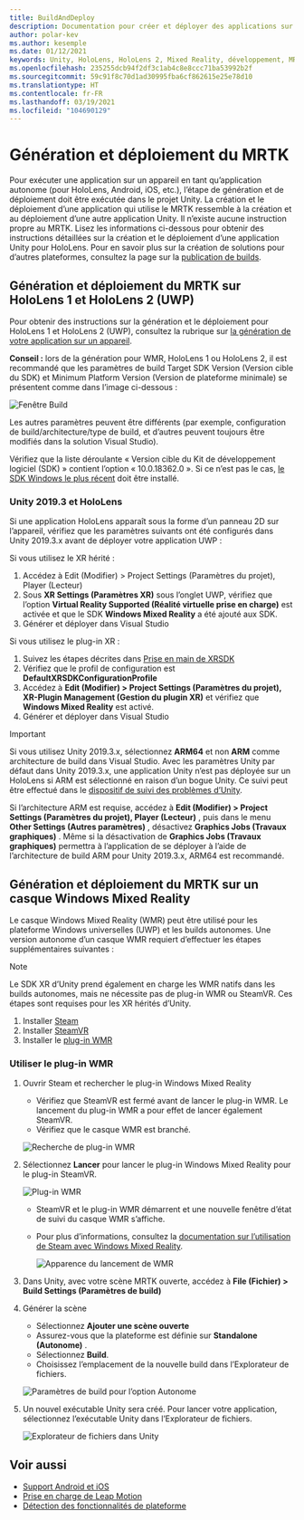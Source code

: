 ```yaml
---
title: BuildAndDeploy
description: Documentation pour créer et déployer des applications sur différents appareils.
author: polar-kev
ms.author: kesemple
ms.date: 01/12/2021
keywords: Unity, HoloLens, HoloLens 2, Mixed Reality, développement, MRTK, Visual Studio, Android, iOS
ms.openlocfilehash: 235255dcb94f2df3c1ab4c8e8ccc71ba53992b2f
ms.sourcegitcommit: 59c91f8c70d1ad30995fba6cf862615e25e78d10
ms.translationtype: HT
ms.contentlocale: fr-FR
ms.lasthandoff: 03/19/2021
ms.locfileid: "104690129"
---
```

# <a name="building-and-deploying-mrtk"></a>Génération et déploiement du MRTK

Pour exécuter une application sur un appareil en tant qu’application autonome (pour HoloLens, Android, iOS, etc.), l’étape de génération et de déploiement doit être exécutée dans le projet Unity. La création et le déploiement d’une application qui utilise le MRTK ressemble à la création et au déploiement d’une autre application Unity. Il n’existe aucune instruction propre au MRTK. Lisez les informations ci-dessous pour obtenir des instructions détaillées sur la création et le déploiement d’une application Unity pour HoloLens.  Pour en savoir plus sur la création de solutions pour d’autres plateformes, consultez la page sur la [publication de builds](https://docs.unity3d.com/Manual/PublishingBuilds.html).

## <a name="building-and-deploying-mrtk-to-hololens-1-and-hololens-2-uwp"></a>Génération et déploiement du MRTK sur HoloLens 1 et HoloLens 2 (UWP)

Pour obtenir des instructions sur la génération et le déploiement pour HoloLens 1 et HoloLens 2 (UWP), consultez la rubrique sur [la génération de votre application sur un appareil](https://docs.microsoft.com/windows/mixed-reality/mrlearning-base-ch1#build-your-application-to-your-device).

**Conseil :** lors de la génération pour WMR, HoloLens 1 ou HoloLens 2, il est recommandé que les paramètres de build Target SDK Version (Version cible du SDK) et Minimum Platform Version (Version de plateforme minimale) se présentent comme dans l’image ci-dessous :

![Fenêtre Build](../features/images/getting-started/BuildWindow.png)

Les autres paramètres peuvent être différents (par exemple, configuration de build/architecture/type de build, et d’autres peuvent toujours être modifiés dans la solution Visual Studio).

Vérifiez que la liste déroulante « Version cible du Kit de développement logiciel (SDK) » contient l’option « 10.0.18362.0 ». Si ce n’est pas le cas, [le SDK Windows le plus récent](https://developer.microsoft.com/windows/downloads/windows-10-sdk) doit être installé.

### <a name="unity-20193-and-hololens"></a>Unity 2019.3 et HoloLens

Si une application HoloLens apparaît sous la forme d’un panneau 2D sur l’appareil, vérifiez que les paramètres suivants ont été configurés dans Unity 2019.3.x avant de déployer votre application UWP :

Si vous utilisez le XR hérité :

1. Accédez à Edit (Modifier) > Project Settings (Paramètres du projet), Player (Lecteur)
1. Sous **XR Settings (Paramètres XR)** sous l’onglet UWP, vérifiez que l’option **Virtual Reality Supported (Réalité virtuelle prise en charge)** est activée et que le SDK **Windows Mixed Reality** a été ajouté aux SDK.
1. Générer et déployer dans Visual Studio

Si vous utilisez le plug-in XR :

1. Suivez les étapes décrites dans [Prise en main de XRSDK](../configuration/getting-started-with-mrtk-and-xrsdk.md)
1. Vérifiez que le profil de configuration est **DefaultXRSDKConfigurationProfile**
1. Accédez à **Edit (Modifier) > Project Settings (Paramètres du projet), XR-Plugin Management (Gestion du plugin XR)** et vérifiez que **Windows Mixed Reality** est activé.
1. Générer et déployer dans Visual Studio

>[!IMPORTANT]
> Si vous utilisez Unity 2019.3.x, sélectionnez **ARM64** et non **ARM** comme architecture de build dans Visual Studio. Avec les paramètres Unity par défaut dans Unity 2019.3.x, une application Unity n’est pas déployée sur un HoloLens si ARM est sélectionné en raison d’un bogue Unity. Ce suivi peut être effectué dans le [dispositif de suivi des problèmes d’Unity](https://issuetracker.unity3d.com/issues/enabling-graphics-jobs-in-2019-dot-3-x-results-in-a-crash-or-nothing-rendering-on-hololens-2).
>
> Si l’architecture ARM est requise, accédez à **Edit (Modifier) > Project Settings (Paramètres du projet), Player (Lecteur)** , puis dans le menu **Other Settings (Autres paramètres)** , désactivez **Graphics Jobs (Travaux graphiques)** . Même si la désactivation de **Graphics Jobs (Travaux graphiques)** permettra à l’application de se déployer à l’aide de l’architecture de build ARM pour Unity 2019.3.x, ARM64 est recommandé.

## <a name="building-and-deploying-mrtk-to-a-windows-mixed-reality-headset"></a>Génération et déploiement du MRTK sur un casque Windows Mixed Reality

Le casque Windows Mixed Reality (WMR) peut être utilisé pour les plateforme Windows universelles (UWP) et les builds autonomes.  Une version autonome d’un casque WMR requiert d’effectuer les étapes supplémentaires suivantes :

> [!NOTE]
> Le SDK XR d’Unity prend également en charge les WMR natifs dans les builds autonomes, mais ne nécessite pas de plug-in WMR ou SteamVR. Ces étapes sont requises pour les XR hérités d’Unity.

1. Installer [Steam](https://store.steampowered.com/about/)
1. Installer [SteamVR](https://store.steampowered.com/app/250820/SteamVR/)
1. Installer le [plug-in WMR](https://store.steampowered.com/app/719950/Windows_Mixed_Reality_for_SteamVR/)

### <a name="how-to-use-wmr-plugin"></a>Utiliser le plug-in WMR

1. Ouvrir Steam et rechercher le plug-in Windows Mixed Reality
    - Vérifiez que SteamVR est fermé avant de lancer le plug-in WMR. Le lancement du plug-in WMR a pour effet de lancer également SteamVR.
    - Vérifiez que le casque WMR est branché.

    ![Recherche de plug-in WMR](../features/images/build-deploy/WMR/SteamSearchWMRPlugin.png)

1. Sélectionnez **Lancer** pour lancer le plug-in Windows Mixed Reality pour le plug-in SteamVR.

    ![Plug-in WMR](../features/images/build-deploy/WMR/WMRPlugin.png)

    - SteamVR et le plug-in WMR démarrent et une nouvelle fenêtre d’état de suivi du casque WMR s’affiche.
    - Pour plus d’informations, consultez la [documentation sur l’utilisation de Steam avec Windows Mixed Reality](https://support.microsoft.com/help/4053622/windows-10-play-steamvr-games-in-windows-mixed-reality).

        ![Apparence du lancement de WMR](../features/images/build-deploy/WMR/WMRPluginActive.png)

1. Dans Unity, avec votre scène MRTK ouverte, accédez à **File (Fichier) > Build Settings (Paramètres de build)**

1. Générer la scène
    - Sélectionnez **Ajouter une scène ouverte**
    - Assurez-vous que la plateforme est définie sur **Standalone (Autonome)** .
    - Sélectionnez **Build**.
    - Choisissez l’emplacement de la nouvelle build dans l’Explorateur de fichiers.

    ![Paramètres de build pour l’option Autonome](../features/images/build-deploy/WMR/BuildSettingsStandaloneUnity.png)

1. Un nouvel exécutable Unity sera créé. Pour lancer votre application, sélectionnez l’exécutable Unity dans l’Explorateur de fichiers.

    ![Explorateur de fichiers dans Unity](../features/images/build-deploy/WMR/FileExplorerUnityExe.png)

## <a name="see-also"></a>Voir aussi

- [Support Android et iOS](../features/cross-platform/using-ar-foundation.md)
- [Prise en charge de Leap Motion](../features/cross-platform/leap-motion-mrtk.md)
- [Détection des fonctionnalités de plateforme](../features/cross-platform/detecting-platform-capabilities.md)
